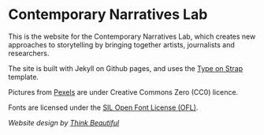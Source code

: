 # Contemporary Narratives Lab

This is the website for the Contemporary Narratives Lab, which creates new approaches to storytelling by bringing together artists, journalists and researchers.

The site is built with Jekyll on Github pages, and uses the [Type on Strap](https://github.com/sylhare/Type-On-Strap) template.

Pictures from [Pexels](https://www.pexels.com/) are under Creative Commons Zero (CC0) licence.

Fonts are licensed under the [SIL Open Font License (OFL)](https://scripts.sil.org/cms/scripts/page.php?site_id=nrsi&id=OFL).

_Website design by [Think Beautiful](thinkbeautifuldesign.co.uk)_



